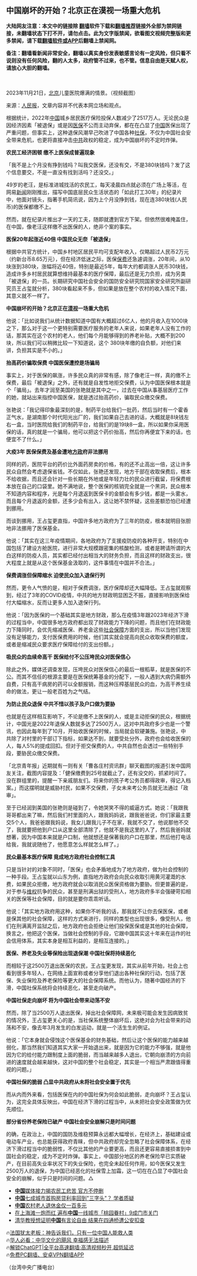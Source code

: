  <!-- 面包屑导航 --> <h2>中国崩坏的开始？北京正在漠视一场重大危机</h2> <p class="notice"><b>大陆网友注意：本文中的链接除 <a href="https://github.com/bannedbook/fanqiang" >翻墙</a>软件下载和<a href="https://github.com/killgcd/justmysocks/blob/master/README.md">翻墙推荐</a>链接外全部为禁网链接，未翻墙状态下打不开，请勿点击。此为文字版禁闻，欲看图文视频完整版和更多禁闻，请下载<a href="https://github.com/bannedbook/fanqiang">翻墙软件或APP</a>后翻墙上禁闻网。</p><p>备注：翻墙看新闻非常安全，翻墙以真实身份发表敏感言论有一定风险，但只看不说则没有任何风险，翻的人太多，政府管不过来，也不管。信息自由是天赋人权，请放心大胆的翻墙。</b></p>  <div class="entry"> <p> <a target=_blank href=https://i1.wp.com/www.renminbao.com/rmb/article_images/2023/11/29/2023-11-29-cn02.jpg></a><br /> <br />2023年11月21日，<a href="https://www.bannedbook.org/bnews/tag/%e5%8c%97%e4%ba%ac/" class="st_tag internal_tag" rel="tag" title="标签 北京 下的日志">北京</a>儿童医院爆满的情景。（视频截图）<br /> </p> <p>来源：<span class='wp_keywordlink_affiliate'><a href="https://renminbao.com/" title="人民报" target="_blank">人民报</a></span>，文章内容并不代表本网立场和观点。</p> <p>根据统计，2022年<span class='wp_keywordlink_affiliate'><a href="https://www.bannedbook.org/" title="中国" target="_blank">中国</a></span>城乡居民医疗保险投保人数减少了2517万人。无论民众是因经济因素「被退保」或是因<a href="https://www.bannedbook.org/bnews/tag/%E5%8C%BB%E4%BF%9D/" class="st_tag internal_tag" rel="tag" title="标签 医保 下的日志">医保</a>不公而主动弃保，都在在凸显了<a href="https://www.bannedbook.org/bnews/tag/%E4%B8%AD%E5%9B%BD/" class="st_tag internal_tag" rel="tag" title="标签 中国 下的日志">中国</a>医保出现了严重问题，但事实上，这种退保风潮早己吹进了中国各种<a href="https://www.bannedbook.org/bnews/tag/%E7%A4%BE%E4%BF%9D/" class="st_tag internal_tag" rel="tag" title="标签 社保 下的日志">社保</a>，不仅为中国社会安全带来危机，也更将直接冲击<a href="https://www.bannedbook.org/bnews/tag/%e4%b8%ad%e5%85%b1/" class="st_tag internal_tag" rel="tag" title="标签 中共 下的日志">中共</a>政权的稳定，成为中国崩坏的不定时炸弹。</p> <p><b>农民工经济困顿 缴不上医保成普遍现象</b></p> <p>「我不是上个月没有挣到钱吗？叫我交医保，还没有交，不是380块钱吗？发了这个信息要交，不是一直没有找到活吗？还没交。」</p> <p>49岁的老汪，是标准进城找活的农民工，每天凌晨四点就必须在广场上等活，在网易<span class='wp_keywordlink_affiliate'><a href="https://www.bannedbook.org/" title="新闻">新闻</a></span>刚刚推出，描写中国底层民众生活状态的「如此打工30年」的纪录片中，他面对镜头，指著手机简讯说，因为上个月没挣到钱，现在连380块钱(人民币)的医保都缴不上。</p> <p>然而，就在纪录片推出才一天的工夫，随即就遭到官方下架。但依然很难掩盖住，在中国，像老汪这样缴不出医保的人，绝非个案的事实。</p> <p><b>医保20年起涨近40倍 中国民众无奈「被退保」</b></p> <p>根据中共官方统计，中国乡村地区居民平均可支配年收入，仅略超过人民币2万元（约新台币8.65万元），但在经济低迷之际，医保<a href="https://www.bannedbook.org/bnews/tag/%E4%BF%9D%E8%B4%B9/" class="st_tag internal_tag" rel="tag" title="标签 保费 下的日志">保费</a>还急遽调涨，20年间，从10块涨到380块，涨幅将近40倍，特别是最近5年，每年大约都调涨人民币30块钱，造成许多乡村居民就算想维持最基本的医疗保障，最后还是无力负担，成为另类「被退保」的一员。长期研究中国社会安全的国防安全研究院国家安全研究所副研究员王占玺就分析，380块看起来不多，但如果是放在整个农村的收入情况下面，其意义就不一样了。</p> <p><b>中国崩坏的开始？北京正在<a href="https://www.bannedbook.org/bnews/tag/%E6%BC%A0%E8%A7%86/" class="st_tag internal_tag" rel="tag" title="标签 漠视 下的日志">漠视</a>一场重大危机</b></p> <p>他说：「比如说我们从统计数据知道中国有大概超过6亿人，他的月收入在1000块之下，那么对于这一个更特别需要医疗服务的老年人来说，如果老年人没有工作的话，那其实在这个农村的老人，他们每个月能够得到的养老补贴，大概不到200块，所以我们可以稍微比较一下知道说，这个 380块年缴的自负额，对他们来讲，负担其实是不小的。」 </p> <p><b>抬高药价骗取保费 中国医保遭控是场骗局</b></p> <p>事实上，对于医保的飙涨，许多民众真的非常有感，除了像老汪一样，真的缴不上保费，最后「被退保」之外，还有就是自发性地拒交保费，认为中国医保根本就是个「骗局」。去年才润至美国的张艳就是其中之一，过去在中国从事基层医疗工作的她，就站出来指控中国医保，就是透过抬高药价，骗取民众缴交保费。</p> <p>张艳说：「我记得印象最深刻的是，制药平台给我们一批药，然后当时有一个霍香正气水，是湖南那个时代阳光出厂的，我们如果自己去进的话，大概就是8块钱左右一盒，当时医院给我们的制药平台，给我们的是19块8一盒，所以如果你采用医保的话，真的就是一个骗局，他可以把这个药价抬高，然后你再便宜下来的话，也便宜不了什么。」</p> <p><b>大疫3年 医保保费及基金遭地<a href="https://www.bannedbook.org/bnews/tag/%e6%96%b9%e6%94%bf/" class="st_tag internal_tag" rel="tag" title="标签 方政 下的日志">方政</a>府非法挪用</b></p> <p>同样的药，医院平台的药价比外面药房卖的价格，有的还不止高出一倍，这让许多民众自然会考虑退保省钱。不仅如此，张艳还发现，地方干部在收取保费后，根本不给收据，而且还会针对一些长期在外地或是年轻力壮的民众进行截留，将保费根本放在自己的口袋里。她不满地说，整个医保的核销完全就是一个黑洞，民众根本不知道内容和程序，光是每个月退返到医保卡的金额会有多少钱，都是一头雾水，而且每个月退返的金额，还多少会有出入，这让她不禁怀疑，这些差额恐怕已经遭到挪用。</p> <p>而谈到挪用，王占玺更直指，中国许多地方政府为了三年的防疫，根本就明目张胆地非法挪用了医保基金。</p> <p>他说：「其实在这三年疫情期间，各地政府为了支援疫防疫的各种开支，特别在中国包括了建设方舱医院，进行非常大规模跟密集的核酸检测，或者是聘请所谓的大白这样的防疫人员，其实都已经付出相当大的财务负担，而且这样的财政支出，很大程度上就是从这个医保基金汲取的，这件事情在中国并不合法。」</p> <p><b>保费调涨但保障缩水 迫使民众加入退保行列</b></p> <p>然而，更令人气愤的是，相对于保费调涨，医疗保障却还大幅降低。王占玺就观察到，经过了3年的COVID疫情，中共的地方财政明显困乏不振，直接影响到医保给付大幅缩水，反而让更多人加入退保行列。 </p>  <p>他说：「因为医保的一个基础其实是地方财政，那么在疫情3年跟2023年经济下滑的过程当中，中国很多地方政府都出现了财政能力下降的问题，而且他们在财政能力下降同时，会优先缩减医保、养老金这些<a href="https://www.bannedbook.org/bnews/tag/%E7%A4%BE%E4%BC%9A%E4%BF%9D%E9%9A%9C/" class="st_tag internal_tag" rel="tag" title="标签 社会保障 下的日志">社会保障</a>方面的支出，所以当他们发现没有足够能力，支付医保费用的时候，他们其实就会提高向民众收取保费的额度，或者是缩减民众要求医疗保障给付的支出份额。」 </p> <p><b>吸民众的血续命高干 医保给付不公压垮民众对医保信心</b></p> <p>除此之外，媒体还调查发现，压垮民众对医保信心的最后一根稻草，就是医保的不公。而其不信任的根源主要是在医保统筹基金的分配下，一般人遇到大病仍需额外自费，只有高干病房的药可以全额报销，而这种压榨基层民众的血，为高干养生续命的做法，更让一般老百姓为之气结。</p> <p><b>为防止民众退保 中共不惜以孩子及户口做为要胁</b></p> <p>也就是在这样相互影响下，不论是缴不上医保的人，或是主动拒保的民众，根据统计，中国光是2022年退保人数就多达了2500万人，这对中共政府多少也是一个警讯，也因此每年到了10月，开始收医保的时候，当局就会软硬兼施。张艳说，中共除了对村里的干部订下指标，如果达不到，就要受处分外，政府也会给收医保的人，每人5%的提成回扣。但对于拒交保费的人，中共自然也会透过一些特别手段，要胁民众缴交保费。</p> <p>「北京青年报」近期就有一则有关「曹各庄村资讯群」聊天截图的报道引发中国网友关注，截图内容提及：「健保缴费到25号就截止了，还有没交的，抓紧时间了。没在群组里的，提醒一下亲戚朋友们。将来你的孩子考公务员都得政审，得记入档案。」而这摆明就是威胁村民，如果不交保费，子女未来考公务员就无法通过「政审」。</p> <p>至于已经润到美国的张艳则是碰到了，令她哭笑不得的威逼方式。她说：「我跟我哥哥都出来了嘛，然后我们村里面的人，跟我妈妈说，跟我爸爸说，你们家最主要交5个人，我爸爸跟我妈说，我女儿跟我儿子不在家，我就不交了，他说那他不交了，我就要把他到户口从这里全部清除了，他就不是我这里的人了，然后我爸妈就想著，因为中国本来就是户口制，他就想还是保著我的户口在那里，然后他打电话给我，我就说随他了，他愿意怎么样就怎么样了。」</p> <p><b>民众最基本医疗保障 竟成地方政府社会控制工具</b></p> <p>只是当针对的对象不同时，「医保」也会矛盾地成为了地方政府，做为社会控制的一种手段。王占玺就以山东为例，直指地方政府会向民众收取引用黄河灌溉的水费，如果民众拒缴，地方政府就会以取消民众医保资格做为要胁。但更普遍的是，对于参与<span class='wp_keywordlink_affiliate'><a href="https://www.bannedbook.org/bnews/weiquan/" title="维权" target="_blank">维权</a></span>抗争的民众，甚至是刑满出狱的受刑人，地方政府多半会强硬苛扣相关的医保等社会保障，目的就是要你乖乖听话。</p> <p>他说：「其实地方政府用这种，如果你不听我的话，那我就不让你去保医保，或者是保其他的社会保障，这样的方式来进行，同样的类型也出现很多，像受刑人，他们在刑满离开监狱之后，地方政府也会拒绝让他们投保医保或是其他的社会保障，换言之，他把这个医保，当做社会控制的手段，它跟中国其实这十年来在运作的社会信用体系，其实本身是相互利益的，是相互连接的。」</p>  <p><b>医保、养老及失业等保险出现退保潮 中国社保将持续恶化</b></p> <p>而相较于这2500万退出医保的农民，王占玺更发现，其实从前年开始，社会上也看到很多年轻人，在网络上面宣称或者分享他们退出各种社保的行动，包括了医保、失业保险及养老保险等更大的社会保障系统。而他认为，随著中国经济的下滑，中国社保系统将会持续恶化，甚至走向破产。</p> <p><b>中国社保走向崩坏 将为中国社会带来动荡不安</b></p> <p>然而，除了当2500万人退出医保，掉出社会保障网，未来极可能会发生因病致贫的情况外，王占玺更关心的是，当社保系统整体崩坏后，这绝对会为社会带来的动荡和不安，像去年3月发生的白发运动，就是一个活生生的例证。</p> <p>他说：「它本身就会侵蚀这个医保基金的财务基础，然后让这个医保的能力越来越弱化，那当然我们知道其实大家一开始退出来，就是因为它的能力不够强，就是他因为它的给付能力跟制度上面的脆弱，而当越来越多人退出，它朝向崩溃的方向前进的速度就会越来越快，这对中国的整个社会稳定，其实是一个相当严肃跟值得重视的问题。」 </p> <p><b>中国社保的脆弱 凸显中共政府从未将社会安全置于优先</b></p> <p>而从内而外来看，包括医保在内的中国社保为何会如此脆弱，走向崩坏？王占玺认为，这完全具体反映出，中国在经济下滑的过程当中，从未把社会安全政策做为优先顺位。</p> <p><b>部分省份养老保险已破产 中国社会安全崩解只是时间问题</b></p> <p>的确，在政治上，中国的国防及维稳预算永远都大幅增长，在经济上，基础建设或电动车产业，也总能获得政府青睐，但中共政府却完全忽略了社会保障体系，在经济下滑过程当中的脆弱性，不仅比其他的产业要更高，而且还更容易直接损害到中国社会的稳定，成为不定时炸弹。事实上，中国部分地区的养老保险早已实质破产，在目前高失业率状况下的失业保险，也完全未起任何作用，如今医保又发生2500万人的退保，为中国已经恶化的社保雪上加霜，这一切在在凸显了中国社会安全的崩解，似乎只是时间的问题。△</p> <!--<div id="taboola-mid-1"></div>--><ul class='op-related-articles' title='相关阅读'> <li><a href='https://www.bannedbook.org/bnews/ccpdope/20240112/1986662.html' target='_blank'><b>中国</b>媒体接力揭农民工悲苦 官方不停删</a></li> <li><a href='https://www.bannedbook.org/bnews/ssgc/20240112/1986657.html' target='_blank'><b>中国</b>七成城市首购房贷利率回到"三字头"？ 学者质疑</a></li> <li><a href='https://www.bannedbook.org/bnews/baitai/20240112/1986649.html' target='_blank'><b>中国</b>农村老人退休金仅一百多元</a></li> <li><a href='https://www.bannedbook.org/bnews/baitai/20240112/1986640.html' target='_blank'>在上海滩一炮而红 遍布<b>中国</b>一线城市「桃园眷村」9成门市关门</a></li> <li><a href='https://www.bannedbook.org/bnews/headline/20240112/1986637.html' target='_blank'>清华教授想证明<b>中国</b>有言论自由 结果在四通桥遭公安扣查</a></li> </ul> <p class="texttj"> 🔥<a href="https://www.bannedbook.org/bnews/ssgc/20230219/1850782.html" target="_blank">法国犹太老板：神告诉我们，只有一位中国人能救人类</a><br/> 🔥<a href="https://www.bannedbook.org/bnews/comments/20220220/1694796.html" target="_blank">华人必看：中华文化的飓风 幸福感无法描述</a><br/> 🔥<a href="https://github.com/bannedbook/fanqiang/wiki/V2ray%E6%9C%BA%E5%9C%BA" target="_blank">解锁ChatGPT|全平台高速翻墙:高清视频秒开,超低延迟</a><br/> 🔥<a href="https://github.com/bannedbook/fanqiang/wiki/%E7%A6%81%E9%97%BB%E7%BD%91%E5%AE%89%E5%8D%93%E7%BF%BB%E5%A2%99%E6%96%B0%E9%97%BBAPP" target="_blank">免费PC翻墙、安卓VPN翻墙APP</a><br/> </p> <p>（台湾中央广播电台）</p><a name='sharetosocial'></a> <div style="margin-bottom:5px;padding-bottom:5px;clear:both"> <div id="archive-pix-1" class="banner-ads"> <!-- AuctionX Display platform tag START --> <div id="27602x728x90x621x_ADSLOT1" clicktrack="%%CLICK_URL_ESC%%"></div>  <!-- AuctionX Display platform tag END --> </div> <div id="archive-pix-2" class="banner-ads"> <!-- AuctionX Display platform tag START --> <div id="27556x300x250x621x_ADSLOT1" clicktrack="%%CLICK_URL_ESC%%" style="margin:0 auto;text-align:center"></div>  <!-- AuctionX Display platform tag END --> </div> </div>  <div id="archive-pix-1" class="banner-ads"> <!-- AuctionX Display platform tag START --> <div id="27603x728x90x621x_ADSLOT1" clicktrack="%%CLICK_URL_ESC%%"></div>  <!-- AuctionX Display platform tag END --> </div> </div><!--END ENTRY--> 